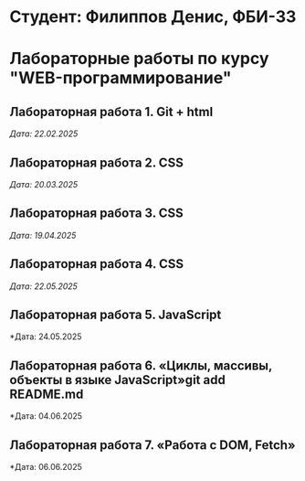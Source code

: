 # Студент: Филиппов Денис, ФБИ-33

# Лабораторные работы по курсу "WEB-программирование"

## Лабораторная работа 1. Git + html

*Дата: 22.02.2025*

## Лабораторная работа 2. CSS

*Дата: 20.03.2025*

## Лабораторная работа 3. CSS

*Дата: 19.04.2025*

## Лабораторная работа 4. CSS

*Дата: 22.05.2025*

## Лабораторная работа 5. JavaScript

*Дата: 24.05.2025

## Лабораторная работа 6. «Циклы, массивы, объекты в языке JavaScript»git add README.md

*Дата: 04.06.2025

## Лабораторная работа 7. «Работа с DOM, Fetch»

*Дата: 06.06.2025
